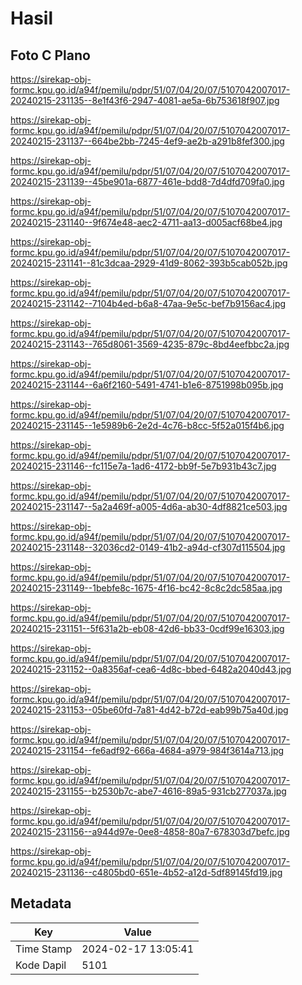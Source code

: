 # Hasil

## Foto C Plano

https://sirekap-obj-formc.kpu.go.id/a94f/pemilu/pdpr/51/07/04/20/07/5107042007017-20240215-231135--8e1f43f6-2947-4081-ae5a-6b753618f907.jpg

https://sirekap-obj-formc.kpu.go.id/a94f/pemilu/pdpr/51/07/04/20/07/5107042007017-20240215-231137--664be2bb-7245-4ef9-ae2b-a291b8fef300.jpg

https://sirekap-obj-formc.kpu.go.id/a94f/pemilu/pdpr/51/07/04/20/07/5107042007017-20240215-231139--45be901a-6877-461e-bdd8-7d4dfd709fa0.jpg

https://sirekap-obj-formc.kpu.go.id/a94f/pemilu/pdpr/51/07/04/20/07/5107042007017-20240215-231140--9f674e48-aec2-4711-aa13-d005acf68be4.jpg

https://sirekap-obj-formc.kpu.go.id/a94f/pemilu/pdpr/51/07/04/20/07/5107042007017-20240215-231141--81c3dcaa-2929-41d9-8062-393b5cab052b.jpg

https://sirekap-obj-formc.kpu.go.id/a94f/pemilu/pdpr/51/07/04/20/07/5107042007017-20240215-231142--7104b4ed-b6a8-47aa-9e5c-bef7b9156ac4.jpg

https://sirekap-obj-formc.kpu.go.id/a94f/pemilu/pdpr/51/07/04/20/07/5107042007017-20240215-231143--765d8061-3569-4235-879c-8bd4eefbbc2a.jpg

https://sirekap-obj-formc.kpu.go.id/a94f/pemilu/pdpr/51/07/04/20/07/5107042007017-20240215-231144--6a6f2160-5491-4741-b1e6-8751998b095b.jpg

https://sirekap-obj-formc.kpu.go.id/a94f/pemilu/pdpr/51/07/04/20/07/5107042007017-20240215-231145--1e5989b6-2e2d-4c76-b8cc-5f52a015f4b6.jpg

https://sirekap-obj-formc.kpu.go.id/a94f/pemilu/pdpr/51/07/04/20/07/5107042007017-20240215-231146--fc115e7a-1ad6-4172-bb9f-5e7b931b43c7.jpg

https://sirekap-obj-formc.kpu.go.id/a94f/pemilu/pdpr/51/07/04/20/07/5107042007017-20240215-231147--5a2a469f-a005-4d6a-ab30-4df8821ce503.jpg

https://sirekap-obj-formc.kpu.go.id/a94f/pemilu/pdpr/51/07/04/20/07/5107042007017-20240215-231148--32036cd2-0149-41b2-a94d-cf307d115504.jpg

https://sirekap-obj-formc.kpu.go.id/a94f/pemilu/pdpr/51/07/04/20/07/5107042007017-20240215-231149--1bebfe8c-1675-4f16-bc42-8c8c2dc585aa.jpg

https://sirekap-obj-formc.kpu.go.id/a94f/pemilu/pdpr/51/07/04/20/07/5107042007017-20240215-231151--5f631a2b-eb08-42d6-bb33-0cdf99e16303.jpg

https://sirekap-obj-formc.kpu.go.id/a94f/pemilu/pdpr/51/07/04/20/07/5107042007017-20240215-231152--0a8356af-cea6-4d8c-bbed-6482a2040d43.jpg

https://sirekap-obj-formc.kpu.go.id/a94f/pemilu/pdpr/51/07/04/20/07/5107042007017-20240215-231153--05be60fd-7a81-4d42-b72d-eab99b75a40d.jpg

https://sirekap-obj-formc.kpu.go.id/a94f/pemilu/pdpr/51/07/04/20/07/5107042007017-20240215-231154--fe6adf92-666a-4684-a979-984f3614a713.jpg

https://sirekap-obj-formc.kpu.go.id/a94f/pemilu/pdpr/51/07/04/20/07/5107042007017-20240215-231155--b2530b7c-abe7-4616-89a5-931cb277037a.jpg

https://sirekap-obj-formc.kpu.go.id/a94f/pemilu/pdpr/51/07/04/20/07/5107042007017-20240215-231156--a944d97e-0ee8-4858-80a7-678303d7befc.jpg

https://sirekap-obj-formc.kpu.go.id/a94f/pemilu/pdpr/51/07/04/20/07/5107042007017-20240215-231136--c4805bd0-651e-4b52-a12d-5df89145fd19.jpg


## Metadata

| Key        | Value               |
| ---------- | ------------------- |
| Time Stamp | 2024-02-17 13:05:41 |
| Kode Dapil | 5101                |



